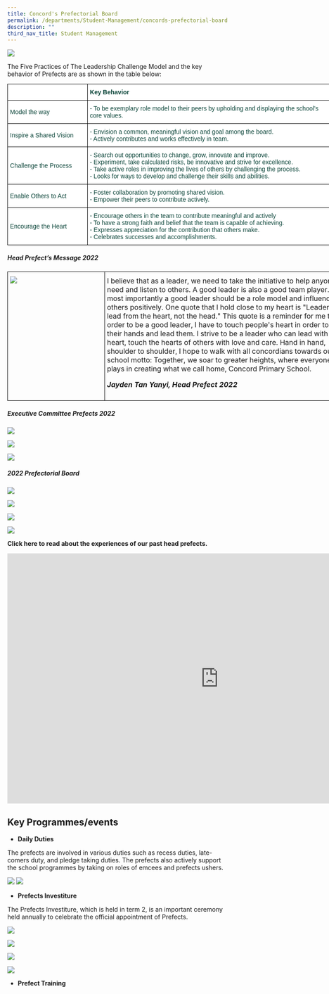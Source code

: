 ```yaml
---
title: Concord's Prefectorial Board
permalink: /departments/Student-Management/concords-prefectorial-board
description: ""
third_nav_title: Student Management
---
```

![](/images/Student-Leadership-Framework.jpeg)

The Five Practices of The Leadership Challenge Model and the key behavior of Prefects are as shown in the table below:

<style type="text/css">
.tg  {border-collapse:collapse;border-spacing:0;margin:0px auto;}
.tg td{border-color:black;border-style:solid;border-width:1px;font-family:Arial, sans-serif;font-size:14px;
  overflow:hidden;padding:10px 5px;word-break:normal;}
.tg th{border-color:black;border-style:solid;border-width:1px;font-family:Arial, sans-serif;font-size:14px;
  font-weight:normal;overflow:hidden;padding:10px 5px;word-break:normal;}
.tg .tg-zdls{background-color:#FFF;color:#0C463A;font-weight:bold;text-align:left;vertical-align:middle}
.tg .tg-k9zj{background-color:#FFF;color:#0C463A;text-align:left;vertical-align:middle}
</style>
<table style="undefined;table-layout: fixed; width: 737px" class="tg">
<colgroup>
<col style="width: 182px">
<col style="width: 555px">
</colgroup>
<tbody>
  <tr>
    <td class="tg-k9zj"> </td>
    <td class="tg-zdls">Key Behavior</td>
  </tr>
  <tr>
    <td class="tg-k9zj">Model the way<br> </td>
    <td class="tg-k9zj">- To be exemplary role model to their peers by upholding and displaying the school’s core values.</td>
  </tr>
  <tr>
    <td class="tg-k9zj">Inspire a Shared Vision<br> </td>
    <td class="tg-k9zj">- Envision a common, meaningful vision and goal among the board.<br>- Actively contributes and works effectively in team.</td>
  </tr>
  <tr>
    <td class="tg-k9zj">Challenge the Process</td>
    <td class="tg-k9zj">- Search out opportunities to change, grow, innovate and improve.<br>- Experiment, take calculated risks, be innovative and strive for excellence.<br>- Take active roles in improving the lives of others by challenging the process.<br>- Looks for ways to develop and challenge their skills and abilities.</td>
  </tr>
  <tr>
    <td class="tg-k9zj">Enable Others to Act<br> </td>
    <td class="tg-k9zj">- Foster collaboration by promoting shared vision.<br>- Empower their peers to contribute actively.</td>
  </tr>
  <tr>
    <td class="tg-k9zj">Encourage the Heart<br> </td>
    <td class="tg-k9zj">- Encourage others in the team to contribute meaningful and actively<br>- To have a strong faith and belief that the team is capable of achieving.<br>- Expresses appreciation for the contribution that others make.<br>- Celebrates successes and accomplishments.</td>
  </tr>
</tbody>
</table>

##### Head Prefect’s Message 2022

<style type="text/css">
.tg  {border-collapse:collapse;border-spacing:0;margin:0px auto;}
.tg td{border-color:black;border-style:solid;border-width:1px;font-family:Arial, sans-serif;font-size:14px;
  overflow:hidden;padding:10px 5px;word-break:normal;}
.tg th{border-color:black;border-style:solid;border-width:1px;font-family:Arial, sans-serif;font-size:14px;
  font-weight:normal;overflow:hidden;padding:10px 5px;word-break:normal;}
.tg .tg-n1ni{font-family:inherit;font-size:16px;text-align:left;vertical-align:top}
</style>
<table style="undefined;table-layout: fixed; width: 783px" class="tg">
<colgroup>
<col style="width: 221px">
<col style="width: 562px">
</colgroup>
<tbody>
  <tr>
    <td class="tg-n1ni"><img src="/images/Head%20Prefect%20Jayden.jpeg"></td>
    <td class="tg-n1ni">I believe that as a leader, we need to take the initiative to help anyone in need and listen to others. A good leader is also a good team player. And most importantly a good leader should be a role model and influence others positively. One quote that I hold close to my heart is "Leaders lead from the heart, not the head." This quote is a reminder for me that in order to be a good leader, I have to touch people's heart in order to take their hands and lead them. I strive to be a leader who can lead with a heart, touch the hearts of others with love and care. Hand in hand, shoulder to shoulder, I hope to walk with all concordians towards our school motto: Together, we soar to greater heights, where everyone plays in creating what we call home, Concord Primary School.

***Jayden Tan Yanyi, Head Prefect 2022***</td>
  </tr>
</tbody>
</table>

##### Executive Committee Prefects 2022

![](/images/pb.jpeg)

![](/images/pb1.jpeg)

![](/images/pb2.jpeg)

##### 2022 Prefectorial Board 

![](/images/pb3.jpeg)

![](/images/pb4.jpeg)

![](/images/pb5.jpeg)

![](/images/pb6.jpeg)

**Click here to read about the experiences of our past head prefects.**

<iframe allowfullscreen="true" height="569" width="960" frameborder="0" src="https://docs.google.com/presentation/d/e/2PACX-1vQCb8XQzKE0_IFPE76BiLX-_Y5UnEaVjFDpoNssSxj1b4VjLdEJHrn40GQ3E6VEyJWr7JeckcTdhmp0/embed?start=false&amp;loop=false&amp;delayms=3000"></iframe>

Key Programmes/events
---------------------

*   **Daily Duties**

The prefects are involved in various duties such as recess duties, late-comers duty, and pledge taking duties. The prefects also actively support the school programmes by taking on roles of emcees and prefects ushers.

![](/images/pb7.png)
![](/images/pb8.png)

*   **Prefects Investiture**

The Prefects Investiture, which is held in term 2, is an important ceremony held annually to celebrate the official appointment of Prefects.

![](/images/pb9.png)

![](/images/pb10.png)

![](/images/pb11.jpeg)

![](/images/pb12.jpeg)


*   **Prefect Training**

